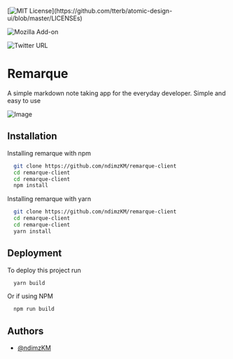 
[![MIT License](https://img.shields.io/apm/l/atomic-design-ui.svg?)](https://github.com/tterb/atomic-design-ui/blob/master/LICENSEs)

![Mozilla Add-on](https://img.shields.io/amo/v/d?label=remarque)

![Twitter URL](https://img.shields.io/twitter/url?label=Twitter&style=social&url=https%3A%2F%2Ftwitter.com%2Falieundimz)

# Remarque

A simple markdown note taking app for the everyday developer. Simple and easy to use



![Image](https://i.ibb.co/X2nzbqC/Screen-Shot-2022-01-28-at-3-11-59-PM.png) 
## Installation

Installing remarque with npm

```bash
  git clone https://github.com/ndimzKM/remarque-client
  cd remarque-client
  cd remarque-client
  npm install
```

Installing remarque with yarn

```bash
  git clone https://github.com/ndimzKM/remarque-client
  cd remarque-client
  cd remarque-client
  yarn install
```
    
## Deployment

To deploy this project run

```bash
  yarn build
```
Or if using NPM
```bash
  npm run build
```

## Authors

- [@ndimzKM](https://www.github.com/ndimzKM)

